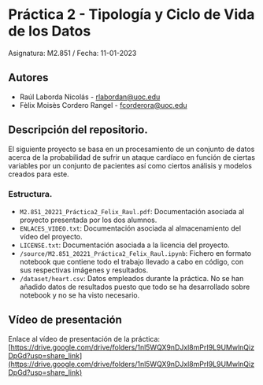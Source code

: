 # Práctica 2 - Tipología y Ciclo de Vida de los Datos
Asignatura: M2.851 / Fecha: 11-01-2023

## Autores
  * Raúl Laborda Nicolás - [rlabordan@uoc.edu](rlabordan@uoc.edu)
  * Fèlix Moisès Cordero Rangel - [fcorderora@uoc.edu](fcorderora@uoc.edu)

## Descripción del repositorio.
El siguiente proyecto se basa en un procesamiento de un conjunto de datos acerca de la probabilidad de sufrir un ataque cardíaco en función de ciertas variables por un conjunto de pacientes así como ciertos análisis y modelos creados para este.

### Estructura.

  * `M2.851_20221_Práctica2_Felix_Raul.pdf`: Documentación asociada al proyecto presentada por los dos alumnos.
  * `ENLACES_VIDEO.txt`: Documentación asociada al almacenamiento del vídeo del proyecto.
  * `LICENSE.txt`: Documentación asociada a la licencia del proyecto.
  * `/source/M2.851_20221_Práctica2_Felix_Raul.ipynb`: Fichero en formato notebook que contiene todo el trabajo llevado a cabo en código, con sus respectivas imágenes y resultados.
  * `/dataset/heart.csv`: Datos empleados durante la práctica. No se han añadido datos de resultados puesto que todo se ha desarrollado sobre notebook y no se ha visto necesario.

## Vídeo de presentación
Enlace al vídeo de presentación de la práctica: [https://drive.google.com/drive/folders/1nl5WQX9nDJxl8mPrI9L9UMwlnQizDpGd?usp=share_link](https://drive.google.com/drive/folders/1nl5WQX9nDJxl8mPrI9L9UMwlnQizDpGd?usp=share_link)
